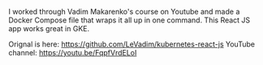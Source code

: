 I worked through Vadim Makarenko's course on Youtube and made a Docker Compose file that wraps it all up in one command. This React JS app works great in GKE.

Orignal is here: https://github.com/LeVadim/kubernetes-react-js
YouTube channel: https://youtu.be/FqpfVrdELoI
